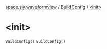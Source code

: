 [space.siy.waveformview](../index.md) / [BuildConfig](index.md) / [&lt;init&gt;](./-init-.md)

# &lt;init&gt;

`BuildConfig()`
`BuildConfig()`